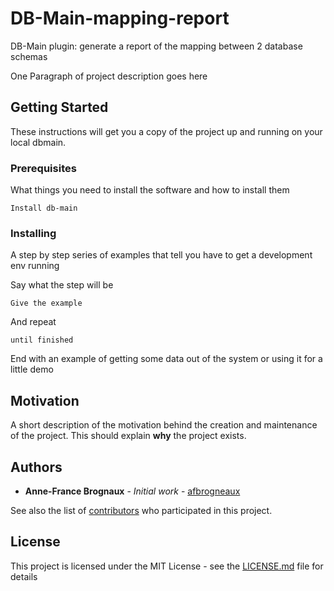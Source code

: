 # DB-Main-mapping-report
DB-Main plugin: generate a report of the mapping between 2 database schemas

One Paragraph of project description goes here

## Getting Started

These instructions will get you a copy of the project up and running on your local dbmain.

### Prerequisites

What things you need to install the software and how to install them

```
Install db-main
```

### Installing

A step by step series of examples that tell you have to get a development env running

Say what the step will be

```
Give the example
```

And repeat

```
until finished
```

End with an example of getting some data out of the system or using it for a little demo

## Motivation

A short description of the motivation behind the creation and maintenance of the project. This should explain **why** the project exists.

## Authors

* **Anne-France Brognaux** - *Initial work* - [afbrogneaux](https://github.com/afbrogneaux)

See also the list of [contributors](https://github.com/cetic/db-main-plugins/graphs/contributors) who participated in this project.

## License

This project is licensed under the MIT License - see the [LICENSE.md](https://github.com/cetic/db-main-plugins/blob/master/LICENSE) file for details
